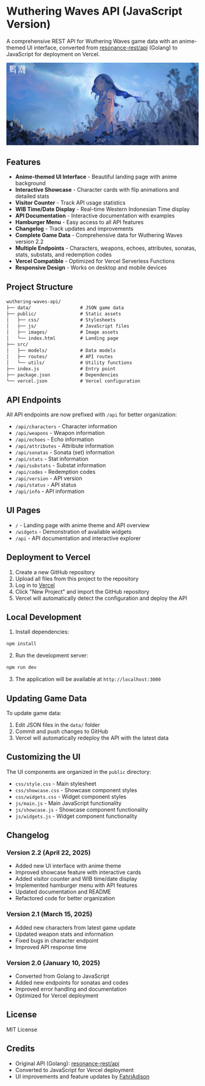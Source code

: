 # Wuthering Waves API (JavaScript Version)

A comprehensive REST API for Wuthering Waves game data with an anime-themed UI interface, converted from [resonance-rest/api](https://github.com/resonance-rest/api) (Golang) to JavaScript for deployment on Vercel.

![Wuthering Waves API](./public/images/wuwa_background.jpeg)

## Features

- **Anime-themed UI Interface** - Beautiful landing page with anime background
- **Interactive Showcase** - Character cards with flip animations and detailed stats
- **Visitor Counter** - Track API usage statistics
- **WIB Time/Date Display** - Real-time Western Indonesian Time display
- **API Documentation** - Interactive documentation with examples
- **Hamburger Menu** - Easy access to all API features
- **Changelog** - Track updates and improvements
- **Complete Game Data** - Comprehensive data for Wuthering Waves version 2.2
- **Multiple Endpoints** - Characters, weapons, echoes, attributes, sonatas, stats, substats, and redemption codes
- **Vercel Compatible** - Optimized for Vercel Serverless Functions
- **Responsive Design** - Works on desktop and mobile devices

## Project Structure

```
wuthering-waves-api/
├── data/                  # JSON game data
├── public/                # Static assets
│   ├── css/               # Stylesheets
│   ├── js/                # JavaScript files
│   ├── images/            # Image assets
│   └── index.html         # Landing page
├── src/
│   ├── models/            # Data models
│   ├── routes/            # API routes
│   └── utils/             # Utility functions
├── index.js               # Entry point
├── package.json           # Dependencies
└── vercel.json            # Vercel configuration
```

## API Endpoints

All API endpoints are now prefixed with `/api` for better organization:

- `/api/characters` - Character information
- `/api/weapons` - Weapon information
- `/api/echoes` - Echo information
- `/api/attributes` - Attribute information
- `/api/sonatas` - Sonata (set) information
- `/api/stats` - Stat information
- `/api/substats` - Substat information
- `/api/codes` - Redemption codes
- `/api/version` - API version
- `/api/status` - API status
- `/api/info` - API information

## UI Pages

- `/` - Landing page with anime theme and API overview
- `/widgets` - Demonstration of available widgets
- `/api` - API documentation and interactive explorer

## Deployment to Vercel

1. Create a new GitHub repository
2. Upload all files from this project to the repository
3. Log in to [Vercel](https://vercel.com)
4. Click "New Project" and import the GitHub repository
5. Vercel will automatically detect the configuration and deploy the API

## Local Development

1. Install dependencies:
```bash
npm install
```

2. Run the development server:
```bash
npm run dev
```

3. The application will be available at `http://localhost:3000`

## Updating Game Data

To update game data:
1. Edit JSON files in the `data/` folder
2. Commit and push changes to GitHub
3. Vercel will automatically redeploy the API with the latest data

## Customizing the UI

The UI components are organized in the `public` directory:
- `css/style.css` - Main stylesheet
- `css/showcase.css` - Showcase component styles
- `css/widgets.css` - Widget component styles
- `js/main.js` - Main JavaScript functionality
- `js/showcase.js` - Showcase component functionality
- `js/widgets.js` - Widget component functionality

## Changelog

### Version 2.2 (April 22, 2025)
- Added new UI interface with anime theme
- Improved showcase feature with interactive cards
- Added visitor counter and WIB time/date display
- Implemented hamburger menu with API features
- Updated documentation and README
- Refactored code for better organization

### Version 2.1 (March 15, 2025)
- Added new characters from latest game update
- Updated weapon stats and information
- Fixed bugs in character endpoint
- Improved API response time

### Version 2.0 (January 10, 2025)
- Converted from Golang to JavaScript
- Added new endpoints for sonatas and codes
- Improved error handling and documentation
- Optimized for Vercel deployment

## License

MIT License

## Credits

- Original API (Golang): [resonance-rest/api](https://github.com/resonance-rest/api)
- Converted to JavaScript for Vercel deployment
- UI improvements and feature updates by [FahriAdison](https://github.com/FahriAdison)
